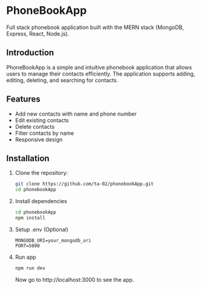 # PhoneBookApp

Full stack phonebook application built with the MERN stack (MongoDB, Express, React, Node.js).

## Introduction
PhoneBookApp is a simple and intuitive phonebook application that allows users to manage their contacts efficiently. The application supports adding, editing, deleting, and searching for contacts.

## Features
- Add new contacts with name and phone number
- Edit existing contacts
- Delete contacts
- Filter contacts by name
- Responsive design

## Installation
1. Clone the repository:
   ```sh
   git clone https://github.com/ta-02/phonebookApp.git
   cd phonebookApp
   ```
2. Install dependencies
   ```zsh
   cd phonebookApp
   npm install
   ```
3. Setup .env (Optional)
   ```env
   MONGODB_URI=your_mongodb_uri
   PORT=5000
   ```
4. Run app
   ```zsh
   npm run dev
   ```
   Now go to http://localhost:3000 to see the app.
